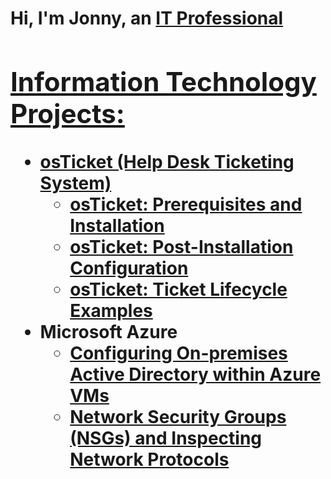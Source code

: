 <h1>Hi, I'm Jonny, an <a href="https://www.linkedin.com/public-profile/settings?trk=d_flagship3_profile_self_view_public_profile">IT Professional

<h2> Information Technology Projects:</h2>

- <b>osTicket (Help Desk Ticketing System)</b>
  - [osTicket: Prerequisites and Installation](https://github.com/jonnyzazueta/osticket-prereqs)
  - [osTicket: Post-Installation Configuration](https://github.com/jonnyzazueta/post-install-config)
  - [osTicket: Ticket Lifecycle Examples](https://github.com/jonnyzazueta/ticket-lifecycle)
- <b>Microsoft Azure</b>
  - [Configuring On-premises Active Directory within Azure VMs](https://github.com/jonnyzazueta/configure-ad)
  - [Network Security Groups (NSGs) and Inspecting Network Protocols](https://github.com/jonnyzazueta/azure-network-protocols)
